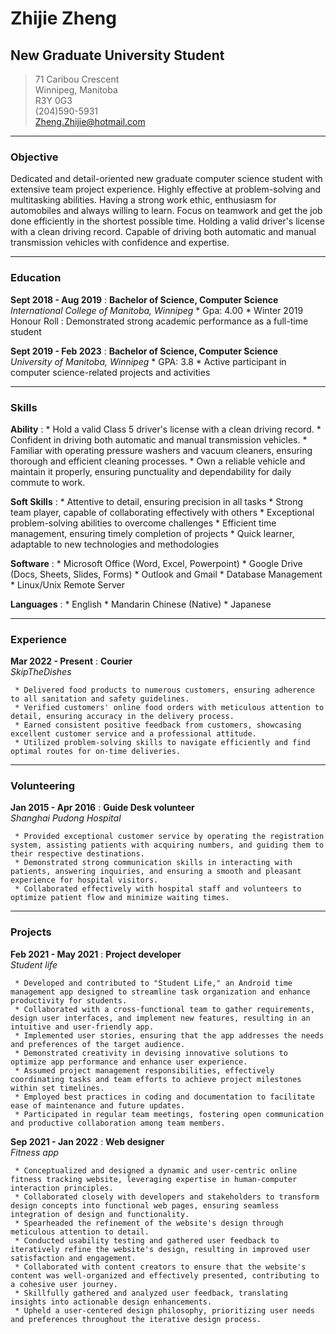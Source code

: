 # Zhijie Zheng
## New Graduate University Student


> 71 Caribou Crescent       
> Winnipeg, Manitoba    
> R3Y 0G3       
> (204)590-5931     
> Zheng.Zhijie@hotmail.com 
 
-----
### Objective
Dedicated and detail-oriented new graduate computer science student with extensive team project experience. Highly effective at problem-solving and multitasking abilities. Having a strong work ethic, enthusiasm for automobiles and always willing to learn. Focus on teamwork and get the job done efficiently in the shortest possible time. Holding a valid driver's license with a clean driving record. Capable of driving both automatic and manual transmission vehicles with confidence and expertise.

-----
### Education
**Sept 2018 - Aug 2019**
:    **Bachelor of Science, Computer Science**<br />
     *International College of Manitoba, Winnipeg*
     * Gpa: 4.00 * Winter 2019 Honour Roll
     : Demonstrated strong academic performance as a full-time student

**Sept 2019 - Feb 2023**
:    **Bachelor of Science, Computer Science**<br />
     *University of Manitoba, Winnipeg*
     * GPA: 3.8
     * Active participant in computer science-related projects and activities
    
-----
### Skills
**Ability**
:    *   Hold a valid Class 5 driver's license with a clean driving record.
     *   Confident in driving both automatic and manual transmission vehicles.
     *   Familiar with operating pressure washers and vacuum cleaners, ensuring thorough and efficient cleaning processes.
     *   Own a reliable vehicle and maintain it properly, ensuring punctuality and dependability for daily commute to work.
     
**Soft Skills**
:    *   Attentive to detail, ensuring precision in all tasks
     *   Strong team player, capable of collaborating effectively with others
     *   Exceptional problem-solving abilities to overcome challenges
     *   Efficient time management, ensuring timely completion of projects
     *   Quick learner, adaptable to new technologies and methodologies
     
**Software**
:    *  Microsoft Office (Word, Excel, Powerpoint)
     *  Google Drive (Docs, Sheets, Slides, Forms)
     *  Outlook and Gmail
     *  Database Management
     *  Linux/Unix Remote Server
     
**Languages**
:    *  English
     *  Mandarin Chinese (Native)
     *  Japanese

----- 
### Experience
**Mar 2022 - Present**
:    **Courier**<br />
     *SkipTheDishes*
     
     * Delivered food products to numerous customers, ensuring adherence to all sanitation and safety guidelines.
     * Verified customers' online food orders with meticulous attention to detail, ensuring accuracy in the delivery process.
     * Earned consistent positive feedback from customers, showcasing excellent customer service and a professional attitude.
     * Utilized problem-solving skills to navigate efficiently and find optimal routes for on-time deliveries.
     
-----
### Volunteering
**Jan 2015 - Apr 2016**
:    **Guide Desk volunteer**<br />
     *Shanghai Pudong Hospital*

     * Provided exceptional customer service by operating the registration system, assisting patients with acquiring numbers, and guiding them to their respective destinations.
     * Demonstrated strong communication skills in interacting with patients, answering inquiries, and ensuring a smooth and pleasant experience for hospital visitors.
     * Collaborated effectively with hospital staff and volunteers to optimize patient flow and minimize waiting times.
    
-----
### Projects
**Feb 2021 - May 2021**
:    **Project developer**<br />
     *Student life*

     * Developed and contributed to "Student Life," an Android time management app designed to streamline task organization and enhance productivity for students.
     * Collaborated with a cross-functional team to gather requirements, design user interfaces, and implement new features, resulting in an intuitive and user-friendly app.
     * Implemented user stories, ensuring that the app addresses the needs and preferences of the target audience.
     * Demonstrated creativity in devising innovative solutions to optimize app performance and enhance user experience.
     * Assumed project management responsibilities, effectively coordinating tasks and team efforts to achieve project milestones within set timelines.
     * Employed best practices in coding and documentation to facilitate ease of maintenance and future updates.
     * Participated in regular team meetings, fostering open communication and productive collaboration among team members.

**Sep 2021 - Jan 2022**
:    **Web designer**<br />
     *Fitness app*

     * Conceptualized and designed a dynamic and user-centric online fitness tracking website, leveraging expertise in human-computer interaction principles.
     * Collaborated closely with developers and stakeholders to transform design concepts into functional web pages, ensuring seamless integration of design and functionality.
     * Spearheaded the refinement of the website's design through meticulous attention to detail.
     * Conducted usability testing and gathered user feedback to iteratively refine the website's design, resulting in improved user satisfaction and engagement.
     * Collaborated with content creators to ensure that the website's content was well-organized and effectively presented, contributing to a cohesive user journey.
     * Skillfully gathered and analyzed user feedback, translating insights into actionable design enhancements.
     * Upheld a user-centered design philosophy, prioritizing user needs and preferences throughout the iterative design process.
